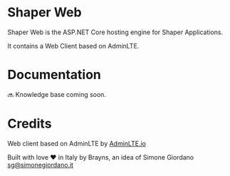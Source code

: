 # Shaper Web
Shaper Web is the ASP.NET Core hosting engine for Shaper Applications.

It contains a Web Client based on AdminLTE.

# Documentation
:soon: Knowledge base coming soon.

# Credits
Web client based on AdminLTE by [AdminLTE.io](https://adminlte.io/)

Built with love :heart: in Italy by Brayns, an idea of Simone Giordano 
[sg@simonegiordano.it](mailto:sg@simonegiordano.it)